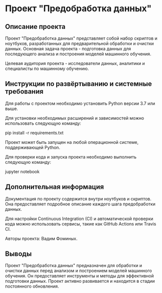 # Проект "Предобработка данных"

## Описание проекта

Проект "Предобработка данных" представляет собой набор скриптов и ноутбуков, разработанных для предварительной обработки и очистки данных. Основная задача проекта - подготовка данных для последующего анализа и построения моделей машинного обучения.

Целевая аудитория проекта - исследователи данных, аналитики и специалисты по машинному обучению.

## Инструкции по развёртыванию и системные требования

Для работы с проектом необходимо установить Python версии 3.7 или выше. 

Для установки необходимых расширений и зависимостей можно использовать следующую команду:

pip install -r requirements.txt


Проект может быть запущен на любой операционной системе, поддерживающей Python.

Для проверки кода и запуска проекта необходимо выполнить следующую команду:

jupyter notebook


## Дополнительная информация

Документация по проекту содержится внутри ноутбуков и скриптов. Она предоставляет подробное описание каждого шага предобработки данных.

Для настройки Continuous Integration (CI) и автоматической проверки кода можно использовать сервисы, такие как GitHub Actions или Travis CI.

Авторы проекта: Вадим Фоминых.

## Выводы

Проект "Предобработка данных" предназначен для обработки и очистки данных перед анализом и построением моделей машинного обучения. Он предоставляет инструменты и методы для эффективной подготовки данных. Проект активно развивается и находится в стадии постоянного обновления.

